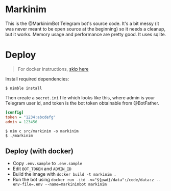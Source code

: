 # Markinim
This is the @MarkinimBot Telegram bot's source code. It's a bit messy (it was never meant to be open source at the beginning) so it needs a cleanup, but it works. Memory usage and performance are pretty good. It uses sqlite.

# Deploy
> For docker instructions, [skip here](#deploy-with-docker)

Install required dependencies:

```shell
$ nimble install
```

Then create a `secret.ini` file which looks like this, where admin is your Telegram user id, and token is the bot token obtainable from @BotFather.

```ini
[config]
token = "1234:abcdefg"
admin = 123456
```

```shell
$ nim c src/markinim -o markinim
$ ./markinim
```
## Deploy (with docker)
- Copy `.env.sample` to `.env.sample`
- Edit `BOT_TOKEN` and `ADMIN_ID`
- Build the image with `docker build -t markinim .`
- Run the bot using `docker run -itd -v="${pwd}/data":/code/data:z --env-file=.env --name=markinimbot markinim`
